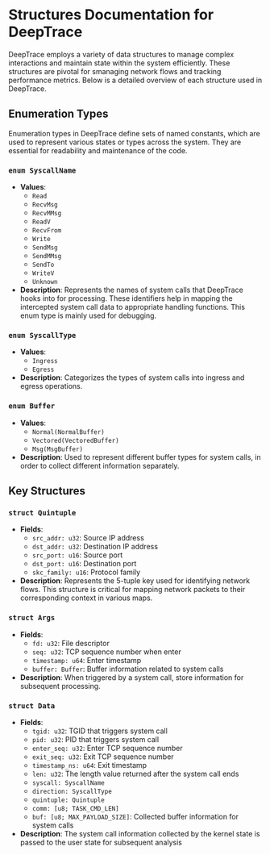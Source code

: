# Structures Documentation for DeepTrace

DeepTrace employs a variety of data structures to manage complex interactions and maintain state within the system efficiently. These structures are pivotal for smanaging network flows and tracking performance metrics. Below is a detailed overview of each structure used in DeepTrace.

## Enumeration Types

Enumeration types in DeepTrace define sets of named constants, which are used to represent various states or types across the system. They are essential for readability and maintenance of the code.

### `enum SyscallName`

- **Values**:
  - `Read`
  - `RecvMsg`
  - `RecvMMsg`
  - `ReadV`
  - `RecvFrom`
  - `Write`
  - `SendMsg`
  - `SendMMsg`
  - `SendTo`
  - `WriteV`
  - `Unknown`
- **Description**: Represents the names of system calls that DeepTrace hooks into for processing. These identifiers help in mapping the intercepted system call data to appropriate handling functions. This enum type is mainly used for debugging.

### `enum SyscallType`

- **Values**:
  - `Ingress`
  - `Egress`
- **Description**: Categorizes the types of system calls into ingress and egress operations.

### `enum Buffer`

- **Values**:
  - `Normal(NormalBuffer)`
  - `Vectored(VectoredBuffer)`
  - `Msg(MsgBuffer)`
- **Description**: Used to represent different buffer types for system calls, in order to collect different information separately.

## Key Structures

### `struct Quintuple`

- **Fields**:
  - `src_addr: u32`: Source IP address
  - `dst_addr: u32`: Destination IP address
  - `src_port: u16`: Source port
  - `dst_port: u16`: Destination port
  - `skc_family: u16`: Protocol family
- **Description**: Represents the 5-tuple key used for identifying network flows. This structure is critical for mapping network packets to their corresponding context in various maps.

### `struct Args`

- **Fields**:
  - `fd: u32`: File descriptor
  - `seq: u32`: TCP sequence number when enter
  - `timestamp: u64`: Enter timestamp
  - `buffer: Buffer`: Buffer information related to system calls
- **Description**: When triggered by a system call, store information for subsequent processing.


### `struct Data`

- **Fields**:
  - `tgid: u32`: TGID that triggers system call
  - `pid: u32`: PID that triggers system call
  - `enter_seq: u32`: Enter TCP sequence number
  - `exit_seq: u32`: Exit TCP sequence number
  - `timestamp_ns: u64`: Exit timestamp
  - `len: u32`: The length value returned after the system call ends
  - `syscall: SyscallName`
  - `direction: SyscallType`
  - `quintuple: Quintuple`
  - `comm: [u8; TASK_CMD_LEN]`
  - `buf: [u8; MAX_PAYLOAD_SIZE]`: Collected buffer information for system calls
- **Description**: The system call information collected by the kernel state is passed to the user state for subsequent analysis